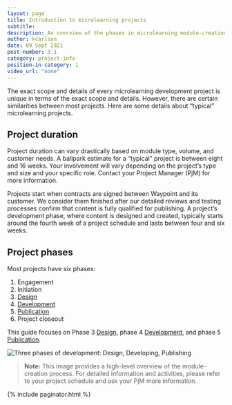 ```yaml
---
layout: page
title: Introduction to microlearning projects
subtitle:
description: An overview of the phases in microlearning module-creation projects
author: kcarlson
date: 09 Sept 2021
post-number: 3.1
category: project-info
position-in-category: 1
video_url: "none"
---
```


The exact scope and details of every microlearning development project is unique in terms of the exact scope and details. However, there are certain similarities between most projects. Here are some details about “typical” microlearning projects.

## Project duration

Project duration can vary drastically based on module type, volume, and customer needs. A ballpark estimate for a “typical” project is between eight and 16 weeks. Your involvement will vary depending on the project’s type and size and your specific role. Contact your Project Manager (PjM) for more information.

Projects start when contracts are signed between Waypoint and its customer. We consider them finished after our detailed reviews and testing processes confirm that content is fully qualified for publishing. A project’s development phase, where content is designed and created, typically starts around the fourth week of a project schedule and lasts between four and six weeks.

## Project phases

Most projects have six phases:

1. Engagement
2. Initiation
3. [Design]({{site.baseurl}}/project-info/the-design-phase.html)
4. [Development]({{site.baseurl}}/project-info/the-development-phase.html)
5. [Publication]({{site.baseurl}}/project-info/the-publishing-phase.html)
6. Project closeout

This guide focuses on Phase 3 [Design]({{site.baseurl}}/project-info/the-design-phase.html), phase 4 [Development]({{site.baseurl}}/project-info/the-development-phase.html), and phase 5 [Publication]({{site.baseurl}}/project-info/the-publishing-phase.html).

![Three phases of development: Design, Developing, Publishing](../assets/images/three-phases-development.png)

>**Note:** This image provides a high-level overview of the module-creation process. For detailed information and activities, please refer to your project schedule and ask your PjM more information.

{% include paginator.html %}
